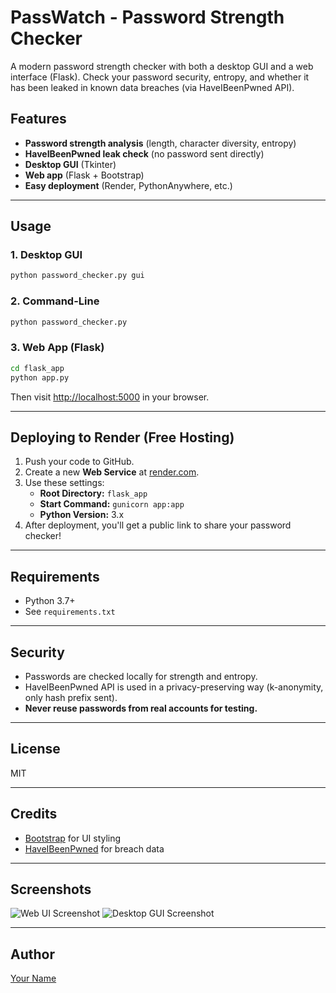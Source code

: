 # PassWatch - Password Strength Checker

A modern password strength checker with both a desktop GUI and a web interface (Flask). Check your password security, entropy, and whether it has been leaked in known data breaches (via HaveIBeenPwned API).

## Features
- **Password strength analysis** (length, character diversity, entropy)
- **HaveIBeenPwned leak check** (no password sent directly)
- **Desktop GUI** (Tkinter)
- **Web app** (Flask + Bootstrap)
- **Easy deployment** (Render, PythonAnywhere, etc.)

---

## Usage

### 1. Desktop GUI
```bash
python password_checker.py gui
```

### 2. Command-Line
```bash
python password_checker.py
```

### 3. Web App (Flask)
```bash
cd flask_app
python app.py
```
Then visit [http://localhost:5000](http://localhost:5000) in your browser.

---

## Deploying to Render (Free Hosting)
1. Push your code to GitHub.
2. Create a new **Web Service** at [render.com](https://render.com/).
3. Use these settings:
    - **Root Directory:** `flask_app`
    - **Start Command:** `gunicorn app:app`
    - **Python Version:** 3.x
4. After deployment, you'll get a public link to share your password checker!

---

## Requirements
- Python 3.7+
- See `requirements.txt`

---

## Security
- Passwords are checked locally for strength and entropy.
- HaveIBeenPwned API is used in a privacy-preserving way (k-anonymity, only hash prefix sent).
- **Never reuse passwords from real accounts for testing.**

---

## License
MIT

---

## Credits
- [Bootstrap](https://getbootstrap.com/) for UI styling
- [HaveIBeenPwned](https://haveibeenpwned.com/API/v3) for breach data

---

## Screenshots
![Web UI Screenshot](docs/screenshot_web.png)
![Desktop GUI Screenshot](docs/screenshot_gui.png)

---

## Author
[Your Name](https://github.com/yourusername)
